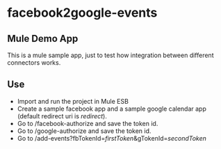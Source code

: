 # facebook2google-events
## Mule Demo App
This is a mule sample app, just to test how integration between different connectors works.
## Use
 - Import and run the project in Mule ESB
 - Create a sample facebook app and a sample google calendar app (default redirect uri is _redirect_).
 - Go to /facebook-authorize and save the token id.
 - Go to /google-authorize and save the token id.
 - Go to /add-events?fbTokenId=_firstToken_&gTokenId=_secondToken_
